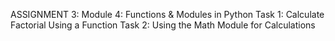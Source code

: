 ASSIGNMENT 3:
Module 4: Functions & Modules in Python 
Task 1: Calculate Factorial Using a Function
Task 2: Using the Math Module for Calculations
